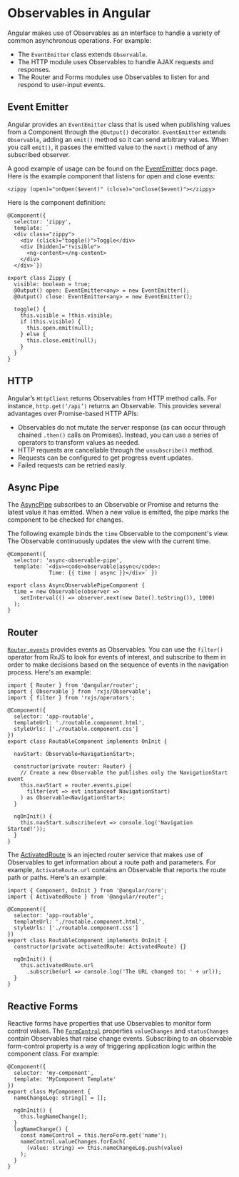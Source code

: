 # Observables in Angular

Angular makes use of Observables as an interface to handle a variety of common asynchronous operations. For example:

* The `EventEmitter` class extends `Observable`.
* The HTTP module uses Observables to handle AJAX requests and responses.
* The Router and Forms modules use Observables to listen for and respond to user-input events.

## Event Emitter

Angular provides an `EventEmitter` class that is used when publishing values from a Component through the `@Output()` decorator. `EventEmitter` extends `Observable`, adding an `emit()` method so it can send arbitrary values. When you call `emit()`, it passes the emitted value to the `next()` method of any subscribed observer.

A good example of usage can be found on the [EventEmitter](https://angular.io/api/core/EventEmitter) docs page. Here is the example component that listens for open and close events:

`<zippy (open)="onOpen($event)" (close)="onClose($event)"></zippy>`

Here is the component definition: 

```
@Component({
  selector: 'zippy',
  template: `
  <div class="zippy">
    <div (click)="toggle()">Toggle</div>
    <div [hidden]="!visible">
      <ng-content></ng-content>
    </div>
  </div>`})

export class Zippy {
  visible: boolean = true;
  @Output() open: EventEmitter<any> = new EventEmitter();
  @Output() close: EventEmitter<any> = new EventEmitter();

  toggle() {
    this.visible = !this.visible;
    if (this.visible) {
      this.open.emit(null);
    } else {
      this.close.emit(null);
    }
  }
}
```

## HTTP
Angular’s `HttpClient` returns Observables from HTTP method calls. For instance, `http.get(‘/api’)` returns an Observable. This provides several advantages over Promise-based HTTP APIs:

* Observables do not mutate the server response (as can occur through chained `.then()` calls on Promises). Instead, you can use a series of operators to transform values as needed.
* HTTP requests are cancellable through the `unsubscribe()` method.
* Requests can be configured to get progress event updates.
* Failed requests can be retried easily.

## Async Pipe

The [AsyncPipe](https://angular.io/api/common/AsyncPipe) subscribes to an Observable or Promise and returns the latest value it has emitted. When a new value is emitted, the pipe marks the component to be checked for changes.

The following example binds the `time` Observable to the component's view. The Observable continuously updates the view with the current time.

```
@Component({
  selector: 'async-observable-pipe',
  template: `<div><code>observable|async</code>:
			 Time: {{ time | async }}</div>` })

export class AsyncObservablePipeComponent {
  time = new Observable(observer =>
    setInterval(() => observer.next(new Date().toString()), 1000)
  );
}
```

## Router

[`Router.events`](https://angular.io/api/router/Router#events) provides events as Observables. You can use the `filter()` operator from RxJS to look for events of interest, and subscribe to them in order to make decisions based on the sequence of events in the navigation process. Here's an example:

```
import { Router } from '@angular/router';
import { Observable } from 'rxjs/Observable';
import { filter } from 'rxjs/operators';

@Component({
  selector: 'app-routable',
  templateUrl: './routable.component.html',
  styleUrls: ['./routable.component.css']
})
export class RoutableComponent implements OnInit {

  navStart: Observable<NavigationStart>;

  constructor(private router: Router) {
    // Create a new Observable the publishes only the NavigationStart event
    this.navStart = router.events.pipe(
      filter(evt => evt instanceof NavigationStart)
    ) as Observable<NavigationStart>;
  }

  ngOnInit() {
    this.navStart.subscribe(evt => console.log('Navigation Started!'));
  }
}
```

The [ActivatedRoute](https://angular.io/api/router/ActivatedRoute) is an injected router service that makes use of Observables to get information about a route path and parameters. For example, `ActivateRoute.url` contains an Observable that reports the route path or paths. Here's an example:

```
import { Component, OnInit } from '@angular/core';
import { ActivatedRoute } from '@angular/router';

@Component({
  selector: 'app-routable',
  templateUrl: './routable.component.html',
  styleUrls: ['./routable.component.css']
})
export class RoutableComponent implements OnInit {
  constructor(private activatedRoute: ActivatedRoute) {}

  ngOnInit() {
    this.activatedRoute.url
      .subscribe(url => console.log('The URL changed to: ' + url));
  }
}
```

## Reactive Forms

Reactive forms have properties that use Observables to monitor form control values. The [`FormControl`](https://angular.io/api/forms/FormControl) properties `valueChanges` and `statusChanges` contain Observables that raise change events. Subscribing to an observable form-control property is a way of triggering application logic within the component class. For example:

```
@Component({
  selector: 'my-component',
  template: 'MyComponent Template'
})
export class MyComponent {
  nameChangeLog: string[] = [];

  ngOnInit() {
    this.logNameChange();
  }
  logNameChange() {
    const nameControl = this.heroForm.get('name');
    nameControl.valueChanges.forEach(
      (value: string) => this.nameChangeLog.push(value)
    );
  }
}
```
